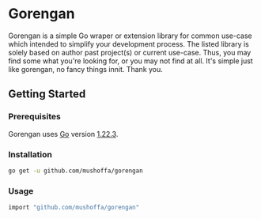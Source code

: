 # Gorengan
Gorengan is a simple Go wraper or extension library for common use-case which intended to simplify your development process. The listed library is solely based on author past project(s) or current use-case. Thus, you may find some what you're looking for, or you may not find at all. It's simple just like gorengan, no fancy things innit. Thank you.

## Getting Started
### Prerequisites
Gorengan uses [Go](https://golang.org/doc/install) version [1.22.3](https://go.dev/doc/devel/release#go1.22.3).

### Installation
```sh
go get -u github.com/mushoffa/gorengan
```
### Usage
```sh
import "github.com/mushoffa/gorengan"
```
